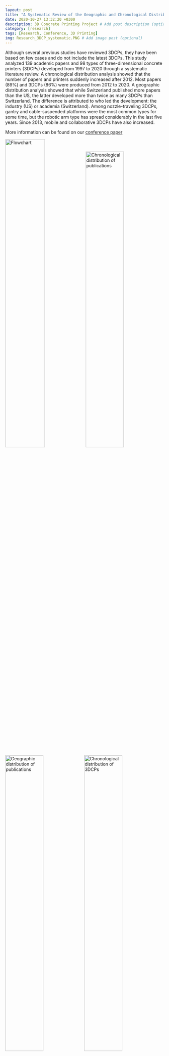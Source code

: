 ```yaml
---
layout: post
title: "A Systematic Review of the Geographic and Chronological Distributions of 3D Concrete Printers from 1997 to 2020"
date: 2020-10-27 13:32:20 +0300
description: 3D Concrete Printing Project # Add post description (optional)
category: [research]
tags: [Research, Conference, 3D Printing]
img: Research_3DCP_systematic.PNG # Add image post (optional)
---
```

Although several previous studies have reviewed 3DCPs, they have been based on few cases and do not include the latest 3DCPs. This study analyzed 139 academic papers and 98 types of three-dimensional concrete printers (3DCPs) developed from 1997 to 2020 through a systematic literature review. A chronological distribution analysis showed that the number of papers and printers suddenly increased after 2012. Most papers (89%) and 3DCPs (86%) were produced from 2012 to 2020. A geographic distribution analysis showed that while Switzerland published more papers than the US, the latter developed more than twice as many 3DCPs than Switzerland. The difference is attributed to who led the development: the industry (US) or academia (Switzerland). Among nozzle-traveling 3DCPs, gantry and cable-suspended platforms were the most common types for some time, but the robotic arm type has spread considerably in the last five years. Since 2013, mobile and collaborative 3DCPs have also increased.

More information can be found on our [conference paper](https://doi.org/10.22260/ISARC2020/0014)

<img src="https://drive.google.com/thumbnail?id=10MK8v6ly3szv5VnkVdNCMBk-TWARrZeJ&sz=w4000" class="post_img" style="width:50%;" alt="Flowchart">
<img src="https://drive.google.com/thumbnail?id=1oTEsL6jqWj9hM36RrfJe9v-e-s0TNKYQ&sz=w4000" class="" style="width:49%;" alt="Chronological distribution of publications">
<img src="https://drive.google.com/thumbnail?id=1hzMH6S6IqzyndxGNE5xl95XtdMucAp6-&sz=w4000" class="" style="width:49%;" alt="Geographic distribution of publications">
<img src="https://drive.google.com/thumbnail?id=1CO0XlD3Sn_-NwDTpBL3NeY_PGmZtCNqX&sz=w4000" class="" style="width:49%;" alt="Chronological distribution of 3DCPs">
<img src="https://drive.google.com/thumbnail?id=1c-p3LG8e6sVk3m6oxBVEXRKkog0kwRaf&sz=w4000" class="" style="width:49%;" alt="Geographic distribution of 3DCPs">
<img src="https://drive.google.com/thumbnail?id=1TxKsAflKseHwcbegrs7q4UsUbtSRjSJP&sz=w4000" class="" style="width:49%;" alt="Chronological distribution of nozzle-traveling 3DCPs">
<img src="https://drive.google.com/thumbnail?id=1UonLOwbzTsVoNP5EUHs3wCDNssanNbbE&sz=w4000" class="" style="width:49%;" alt="Chronological distribution of mobile 3DCPs">
<img src="https://drive.google.com/thumbnail?id=12jLiaXwCU8K5HZmhMYAEYIxtJM_g74lY&sz=w4000" class="" style="width:49%;" alt="Chronological distribution of collaborative 3DCPs">
